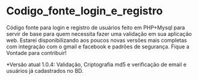 # Codigo_fonte_login_e_registro
Código fonte para login e registro de usuários feito em PHP+Mysql para servir de base para quem necessita fazer uma validação em sua aplicação web.
Estarei disponibilizando aos poucos novas versões mais completas com integração com o gmail e facebook e padrões de segurança.
Fique a Vontade para contribuir!

*Versão atual 1.0.4: Validação, Criptografia md5 e verificação de email e usuários já cadastrados no BD.
